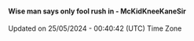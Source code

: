 #### Wise man says only fool rush in - McKidKneeKaneSir
Updated on 25/05/2024 - 00:40:42 (UTC) Time Zone
